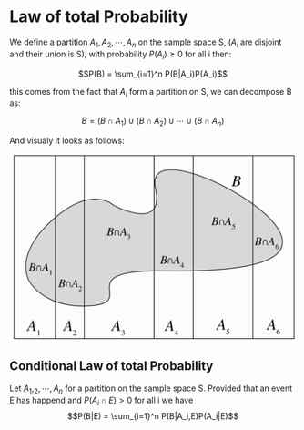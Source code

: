 # Law of total Probability

We define a partition $A_1, A_2, \cdots, A_n$ on the sample space S, ($A_i$ are disjoint and their union is S), with probability $P(A_i) \ge 0$ for all i then:

$$P(B) = \sum_{i=1}^n P(B|A_i)P(A_i)$$

this comes from the fact that $A_i$ form a partition on S, we can decompose B as:

$$B = (B \cap A_1) \cup (B \cap A_2)  \cup \cdots \cup (B \cap A_n)$$ 

And visualy it looks as follows:

![](../.images/law_of_total_probability.png)

## Conditional Law of total Probability
Let $A_1, _2, \cdots, A_n$ for a partition on the sample space S. Provided that an event E has happend and $P(A_i \cap E) > 0$ for all i we have
$$P(B|E) = \sum_{i=1}^n P(B|A_i,E)P(A_i|E)$$


